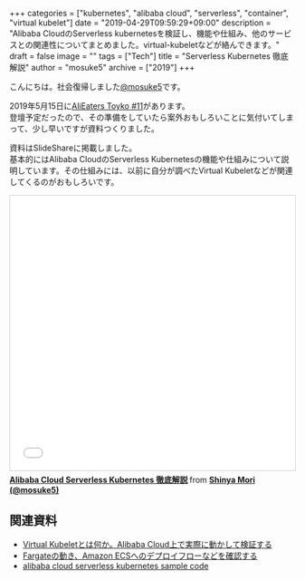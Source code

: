 +++
categories = ["kubernetes", "alibaba cloud", "serverless", "container", "virtual kubelet"]
date = "2019-04-29T09:59:29+09:00"
description = "Alibaba CloudのServerless kubernetesを検証し、機能や仕組み、他のサービスとの関連性についてまとめました。virtual-kubeletなどが絡んできます。"
draft = false
image = ""
tags = ["Tech"]
title = "Serverless Kubernetes 徹底解説"
author = "mosuke5"
archive = ["2019"]
+++

こんにちは。社会復帰しました[@mosuke5](https://twitter.com/mosuke5)です。

2019年5月15日に[AliEaters Toyko #11](https://alibabacloud.connpass.com/event/126777/)があります。  
登壇予定だったので、その準備をしていたら案外おもしろいことに気付いてしまって、少し早いですが資料つくりました。

資料はSlideShareに掲載しました。  
基本的にはAlibaba CloudのServerless Kubernetesの機能や仕組みについて説明しています。その仕組みには、以前に自分が調べたVirtual Kubeletなどが関連してくるのがおもしろいです。
<!--more-->

<iframe src="//www.slideshare.net/slideshow/embed_code/key/7YPxzJxZzDfOlL" width="595" height="485" frameborder="0" marginwidth="0" marginheight="0" scrolling="no" style="border:1px solid #CCC; border-width:1px; margin-bottom:5px; max-width: 100%;" allowfullscreen> </iframe> <div style="margin-bottom:5px"> <strong> <a href="//www.slideshare.net/mosuke5/alibaba-cloud-serverless-kubernetes" title="Alibaba Cloud Serverless Kubernetes 徹底解説" target="_blank">Alibaba Cloud Serverless Kubernetes 徹底解説</a> </strong> from <strong><a href="https://www.slideshare.net/mosuke5" target="_blank">Shinya Mori (@mosuke5)</a></strong> </div>

## 関連資料
- [Virtual Kubeletとは何か。Alibaba Cloud上で実際に動かして検証する](/entry/2019/02/03/virtual-kubelet/)
- [Fargateの動き、Amazon ECSへのデプロイフローなどを確認する](/entry/2019/04/13/aws-ecs-deploy/)
- [alibaba cloud serverless kubernetes sample code](https://gist.github.com/mosuke5/75738227c81f09994a66f607a5545bf6)